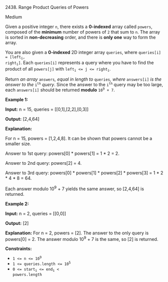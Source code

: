2438\. Range Product Queries of Powers

Medium

Given a positive integer `n`, there exists a **0-indexed** array called `powers`, composed of the **minimum** number of powers of `2` that sum to `n`. The array is sorted in **non-decreasing** order, and there is **only one** way to form the array.

You are also given a **0-indexed** 2D integer array `queries`, where <code>queries[i] = [left<sub>i</sub>, right<sub>i</sub>]</code>. Each `queries[i]` represents a query where you have to find the product of all `powers[j]` with <code>left<sub>i</sub> <= j <= right<sub>i</sub></code>.

Return _an array_ `answers`_, equal in length to_ `queries`_, where_ `answers[i]` _is the answer to the_ <code>i<sup>th</sup></code> _query_. Since the answer to the <code>i<sup>th</sup></code> query may be too large, each `answers[i]` should be returned **modulo** <code>10<sup>9</sup> + 7</code>.

**Example 1:**

**Input:** n = 15, queries = [[0,1],[2,2],[0,3]]

**Output:** [2,4,64]

**Explanation:** 

For n = 15, powers = [1,2,4,8]. It can be shown that powers cannot be a smaller size. 

Answer to 1st query: powers[0] * powers[1] = 1 * 2 = 2. 

Answer to 2nd query: powers[2] = 4. 

Answer to 3rd query: powers[0] * powers[1] * powers[2] * powers[3] = 1 * 2 * 4 * 8 = 64. 

Each answer modulo 10<sup>9</sup> + 7 yields the same answer, so [2,4,64] is returned.

**Example 2:**

**Input:** n = 2, queries = [[0,0]]

**Output:** [2]

**Explanation:** For n = 2, powers = [2]. The answer to the only query is powers[0] = 2. The answer modulo 10<sup>9</sup> + 7 is the same, so [2] is returned.

**Constraints:**

*   <code>1 <= n <= 10<sup>9</sup></code>
*   <code>1 <= queries.length <= 10<sup>5</sup></code>
*   <code>0 <= start<sub>i</sub> <= end<sub>i</sub> < powers.length</code>